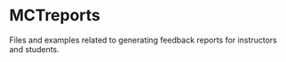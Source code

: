 # MCTreports
Files and examples related to generating feedback reports for instructors and students.
